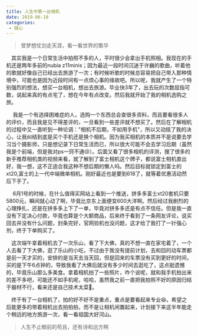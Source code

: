 ```yaml
---
title: 人生中第一台相机
date: 2019-06-10
categories: 
 - 随心
---
```


> 曾梦想仗剑走天涯，看一看世界的繁华
<!-- more -->

&emsp;其实我是一个日常生活中拍照不多的人，平时很少会拿出手机照相。我现在的手机还是两年多前的nubia z11minis；因为最近一段时间沉迷于许巍的歌曲，听着他的歌就好像自己已经出去旅游了一次；有时候听歌的时候总容易把自己带入那种情境中，可能也是因为近段时间有一点烦心事的缘故吧。所以呢，我就产生了一个特别强烈的想法，想买一台相机，想出去旅游。毕业快3年了，出去玩的次数屈指可数，说起来真的有点宅了，想在今年有点改变。然后我就开始了我的相机选购之旅。  

&emsp; 我是一个有选择困难症的人，选购一个东西总会查很多资料，而且要看很多人的评价，而且我是见不得差评的，一旦看到一些差评就不想买了。然后在了解相机的过程中又一直听到一种论调："相机不后期，不如用手机"，所以又动摇了我的决心，让我纠结到底是买个手机还是换个相机。因为我买相机的本质并不是说要去学习当个摄影师，只是想记录下日常生活而已，所以很大可能不会去学习后期（虽然我是个前端，但是我对ps一窍不通😢）。后面又看了很多相机的评测，搜了很多的新手推荐相机类的视频来看，就了解到了富士相机这个牌子，都说富士相机直出好，我一想，这不正适合我这种不想后期的懒人吗。然后目标就锁定到富士的xt20,富士的上一代中端微单相机。刚好最近也是要到618了，就等着优惠活动然后下手了。  

&emsp; 6月1号的时候，在什么值得买网站上看到一个推送，拼多多富士xt20套机只要5800元，瞬间就心动了啊，毕竟比京东上面便宜600大洋啊。然后经过我剧烈的心理挣扎，还是在拼多多上下了一单，毕竟对拼多多还是有点不信任。但是我一直没有下定决心付款，毕竟也算是个大额商品，后来终于看到了一条网友评论，说买回去并没有什么问题，封条完好，官网验机也没问题，这才给了我打了一针强心剂，终于下单购买了。  

&emsp;这次端午拿着相机去了一次乐山，看了下大佛，真的不想一直在家宅着了，一个人去看了下大佛，逛了乐山的小吃，不过由于我没有提前计划，去和回的动车票都是前一天才买的，安排的是当天去当天回，但是回来的车票没有买到更好的时间，买的是下午6点钟的，导致我看了大佛后就没有多少时间去逛吃了，这点挺遗憾的，毕竟乐山那么多美食。拿着相机拍了一些照片，咋个说呢，就和我手机拍出来的差不多吧，可能还不如手机呢，哈哈，虽然我之前一直把我拍照不好的原因归结于器材不行，看来还是自己技术太菜🙂。  

&emsp;终于有了一台相机了，拍的好不好不是重点，重点是要看起来专业😆。希望之后能更多的带着相机出去拍拍拍，而不是让相机闲置起来，计划接下来这半年能走个稍远的地方旅游一次，看一看祖国大好河山。

>人生不止眼前的苟且，还有诗和远方啊
